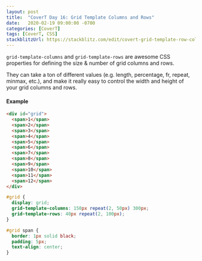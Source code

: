 ```yaml
---
layout: post
title:  "CoverT Day 16: Grid Template Columns and Rows"
date:   2020-02-19 09:00:00 -0700
categories: [CoverT]
tags: [CoverT, CSS]
stackblitzUrl: https://stackblitz.com/edit/covert-grid-template-row-column?file=style.css
---
```


`grid-template-columns` and `grid-template-rows` are awesome CSS properties for defining the size & number of grid columns and rows.

They can take a ton of different values (e.g. length, percentage, fr, repeat, minmax, etc.), and make it really easy to control the width and height of your grid columns and rows.

#### Example

```html
<div id="grid">
  <span>1</span>
  <span>2</span>
  <span>3</span>
  <span>4</span>
  <span>5</span>
  <span>6</span>
  <span>7</span>
  <span>8</span>
  <span>9</span>
  <span>10</span>
  <span>11</span>
  <span>12</span>
</div>
```

```css
#grid {
  display: grid;
  grid-template-columns: 150px repeat(2, 50px) 300px;
  grid-template-rows: 40px repeat(2, 100px);
}

#grid span {
  border: 1px solid black;
  padding: 5px;
  text-align: center;
}
```
